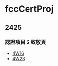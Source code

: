 # fccCertProj

## 2425
### 認證項目 2 致敬頁
- [4W16](https://hkscsheph.github.io/fccCertProj/2425/2/4W16/)
- [4W23](https://hkscsheph.github.io/fccCertProj/2425/2/4W23/)